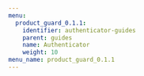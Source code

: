 ```yaml
---
menu:
  product_guard_0.1.1:
    identifier: authenticator-guides
    parent: guides
    name: Authenticator
    weight: 10
menu_name: product_guard_0.1.1
---
```

